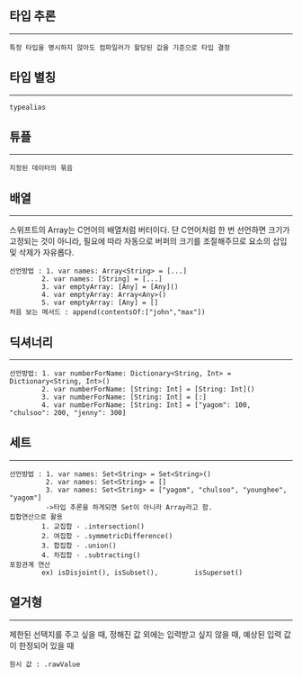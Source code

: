 ## 타입 추론

---

    특정 타입을 명시하지 않아도 컴파일러가 할당된 값을 기준으로 타입 결정

## 타입 별칭

---

    typealias

## 튜플

---

    지정된 데이터의 묶음

## 배열

---

스위프트의 Array는 C언어의 배열처럼 버터이다. 단 C언어처럼 한 번 선언하면 크기가 고정되는 것이 아니라, 필요에 따라 자동으로 버퍼의 크기를 조절해주므로 요소의 삽입 및 삭제가 자유롭다.

    선언방법 : 1. var names: Array<String> = [...]
            2. var names: [String] = [...]
            3. var emptyArray: [Any] = [Any]()
            4. var emptyArray: Array<Any>()
            5. var emptyArray: [Any] = []
    처음 보는 메서드 : append(contentsOf:["john","max"])

## 딕셔너리

---

    선언방법: 1. var numberForName: Dictionary<String, Int> = Dictionary<String, Int>()
            2. var numberForName: [String: Int] = [String: Int]()
            3. var numberForName: [String: Int] = [:]
            4. var numberForName: [String: Int] = ["yagom": 100, "chulsoo": 200, "jenny": 300]

## 세트

---

    선언방법 : 1. var names: Set<String> = Set<String>()
             2. var names: Set<String> = []
             3. var names: Set<String> = ["yagom", "chulsoo", "younghee", "yagom"]
             ->타입 추론을 하게되면 Set이 아니라 Array라고 함.
    집합연산으로 활용
            1. 교집합 - .intersection()
            2. 여집합 - .symmetricDifference()
            3. 합집합 - .union()
            4. 차집합 - .subtracting()
    포함관계 연산
            ex) isDisjoint(), isSubset(),         isSuperset()

## 열거형

---

제한된 선택지를 주고 싶을 때, 정해진 값 외에는 입력받고 싶지 않을 때, 예상된 입력 값이 한정되어 있을 때

    원시 값 : .rawValue
